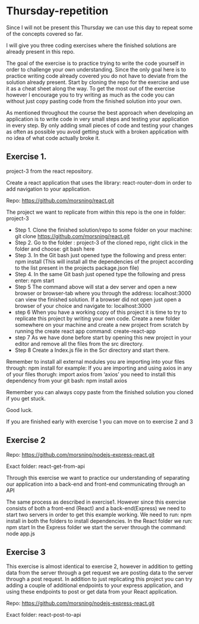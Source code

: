 # Thursday-repetition


Since I will not be present this Thursday we can use this day to repeat some of the concepts covered so far. 

I will give you three coding exercises where the finished solutions are already present in this repo.

The goal of the exercise is to practice trying to write the code yourself in order to challenge your own understanding. 
Since the only goal here is to practice writing code already covered you do not have to deviate from the solution already present.
Start by cloning the repo for the exercise and use it as a cheat sheet along the way. To get the most out of the exercise however I encourage you to try writing as much as the code you can without just copy pasting code from the finished solution into your own.

As mentioned throughout the course the best approach when developing an application is to write code in very small steps and testing your application in every step. 
By only adding small pieces of code and testing your changes as often as possible you avoid getting stuck with a broken application with no idea of what code actually broke it. 

## Exercise 1.

project-3 from the react repository. 

Create a react application that uses the library: react-router-dom in order to add navigation to your application.

Repo: https://github.com/morsning/react.git

The project we want to replicate from within this repo is the one in folder: project-3

* Step 1.
Clone the finished solution/repo to some folder on your machine: 
git clone https://github.com/morsning/react.git
* Step 2. 
Go to the folder : project-3 of the cloned repo, right click in the folder and choose: git bash here
* Step 3. 
In the Git bash just opened type the following and press enter: npm install
(This will install all the dependencies of the project according to the list present in the projects package.json file)
* Step 4. 
In the same Git bash just opened type the following and press enter: npm start
* Step 5
The command above will stat a dev server and open a new browser or browser-tab where you through the address: localhost:3000 can view the finished solution. 
If a browser did not open just open a browser of your choice and navigate to: localhost:3000
* step 6
When you have a working copy of this project it is time to try to replicate this project by writing your own code. Create a new folder somewhere on your machine and create a new project from scratch by running the create react app command: 
create-react-app <nameOfYourProject>
* step 7
As we have done before start by opening this new project in your editor and remove all the files from the src directory. 
* Step 8 
Create a Index.js file in the Scr directory and start there. 

Remember to install all external modules you are importing into your files through: 
npm install <package>
for example:
If you are importing and using axios in any of your files thorugh: 
import axios from ‘axios’
you need to install this dependency from your git bash: 
npm install axios

Remember you can always copy paste from the finished solution you cloned if you get stuck.

Good luck. 


If you are finished early with exercise 1 you can move on to exercise 2 and 3

## Exercise 2

Repo: https://github.com/morsning/nodejs-express-react.git

Exact folder: react-get-from-api

Through this exercise we want to practice our understanding of separating our application into a back-end and front-end communicating through an API

The same process as described in exercise1. 
However since this exercise consists of both a front-end (React) and a back-end(Express) we need to start two servers in order to get this example working. 
We need to run: npm install in both the folders to install dependencies.
In the React folder we run: npm start
In the Express folder we start the server through the command: node app.js

## Exercise 3

This exercise is almost identical to exercise 2, however in addition to getting data from the server through a get request we are posting data to the server through a post request. In addition to just replicating this project you can try adding a couple of additional endpoints to your express application, and using these endpoints to post or get data from your React application. 

Repo: https://github.com/morsning/nodejs-express-react.git

Exact folder: react-post-to-api
